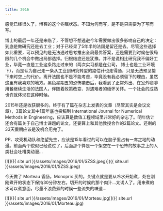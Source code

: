 ```yaml
---
title: 2016
---
```


感觉已经很久了，博客的这个冬眠状态。不知为何而写，是不是只需要为了写而写。

博士的最后一年还是来临了，不管想不想逃避今年需要做出很多影响自己的决定：到底是做研究还是去工业；对于已经呆了5年半的法国是留还是去。尽管这些选择如此重要，可以预见的是无法通过思考推出全局最优答案，还是需要到时候在很局限的几个机会中做出局部选择。归根结底还是犹豫。并不是说相比研究我不偏好工业，毕竟一直是工业这条路走过来的（两次实习都是在公司， 博士也是工业环境下），而是认为自己走一条从工业到研究转型的路估计也走得通，只是无法预见接下来时空上的代价。离开法国也不是不能考虑，毕竟没有我必须留下的理由，虽然这里有我喜欢的地方。黑色星期五的恐怖袭击后，我看到了正常外出、在室外咖啡用餐继续生活的法国人，伴随着政策改变、对遇难者的缅怀关怀。一个社会的成熟也许就体现在这种时候。

2015年还是收获很多的。终于有了篇在杂志上发表的文章（尽管其实是会议文章），3篇论文其中1篇年底也投稿到 International Journal for Numerical Methods in Engineering，应该算是数值工程领域里非常好的杂志了。明年估计还会有篇关于自己博士课题的论文，还要算上和其他教授合作的2篇论文。还剩的33天假期应该是没机会用完了。

PP、攻壳机动队和绝望先生，应该是15年看过的可以在脑子里占有一席之地的动漫。前面两个貌似已经说过了，后面那个算是一个架空在一个恐怖的故事之上的人类社会吐槽类动漫...

[![]({{ site.url }}/assets/images/2016/01/SZSS.jpeg)]({{ site.url }}/assets/images/2016/01/SZSS.jpeg)

今天做了 Morteau 香肠，Monoprix 买的。关键点就是要从冷水开始煮，处在刚刚煮开的状态下保持30分钟左右。切开的时候的那个肉汁...太诱人了。用来煮的水可以煮意面，尽量不浪费煮的时候一些流失的味道...

[![]({{ site.url }}/assets/images/2016/01/Morteau.jpg)]({{ site.url }}/assets/images/2016/01/Morteau.jpg)

